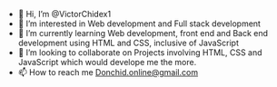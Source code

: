 - 👋 Hi, I’m @VictorChidex1
- 👀 I’m interested in Web development and Full stack development 
- 🌱 I’m currently learning Web development, front end and Back end development using HTML and CSS, inclusive of JavaScript 
- 💞️ I’m looking to collaborate on Projects involving HTML, CSS and JavaScript which would develope me the more.
- 📫 How to reach me Donchid.online@gmail.com

<!---
VictorChidex1/VictorChidex1 is a ✨ special ✨ repository because its `README.md` (this file) appears on your GitHub profile.
You can click the Preview link to take a look at your changes.
--->
